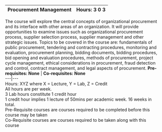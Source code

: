 **Procurement Management** | **Hours: 3 0 3**  
---|---  
The course will explore the central concepts of organizational procurement and its interface with other areas of an organization. It will provide opportunities to examine issues such as organizational procurement process, supplier selection process, supplier management and other strategic issues. Topics to be covered in the course are: fundamentals of public procurement, tendering and contracting procedures, monitoring and evaluation, procurement planning, bidding documents, bidding procedures, bid opening and evaluation procedures, methods of procurement, project cycle management, ethical considerations in procurement, fraud detection and control, contract management, and legal aspects of procurement.
**Pre-requisites: None** | **Co-requisites: None**  
---|---  
Hours: XYZ where X = Lecture, Y = Lab, Z = Credit  
All hours are per week.  
3 Lab hours constitute 1 credit hour  
1 credit hour implies 1 lecture of 50mins per academic week. 16 weeks in total.  
Pre-Requisite courses are courses required to be completed before this course may be taken  
Co-Requisite courses are courses required to be taken along with this course
